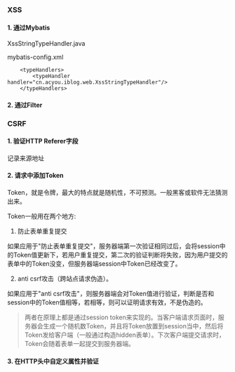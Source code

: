 ### XSS

#### 1. 通过Mybatis

XssStringTypeHandler.java

mybatis-config.xml
```
    <typeHandlers>
        <typeHandler handler="cn.acyou.iblog.web.XssStringTypeHandler"/>
    </typeHandlers>
```
#### 2. 通过Filter

### CSRF

#### 1. 验证HTTP Referer字段
记录来源地址
#### 2. 请求中添加Token
Token，就是令牌，最大的特点就是随机性，不可预测。一般黑客或软件无法猜测出来。

Token一般用在两个地方:

1. 防止表单重复提交

如果应用于"防止表单重复提交"，服务器端第一次验证相同过后，会将session中的Token值更新下，若用户重复提交，第二次的验证判断将失败，因为用户提交的表单中的Token没变，但服务器端session中Token已经改变了。

2. anti csrf攻击（跨站点请求伪造）。

如果应用于"anti csrf攻击"，则服务器端会对Token值进行验证，判断是否和session中的Token值相等，若相等，则可以证明请求有效，不是伪造的。

> 两者在原理上都是通过session token来实现的。当客户端请求页面时，服务器会生成一个随机数Token，并且将Token放置到session当中，然后将Token发给客户端（一般通过构造hidden表单）。下次客户端提交请求时，Token会随着表单一起提交到服务器端。
#### 3. 在HTTP头中自定义属性并验证
